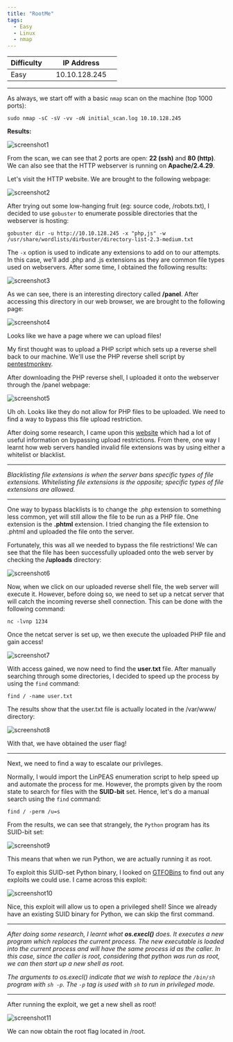 ```yaml
---
title: "RootMe"
tags:
  - Easy
  - Linux
  - nmap
---
```


| Difficulty |  |  IP Address   |  |
| ---------- |--|:------------: |--|
|    Easy    |  | 10.10.128.245 |  |

---

As always, we start off with a basic `nmap` scan on the machine (top 1000 ports):

```
sudo nmap -sC -sV -vv -oN initial_scan.log 10.10.128.245 
```

**Results:**

![screenshot1](../assets/images/rootme/screenshot1.png)

From the scan, we can see that 2 ports are open: **22 (ssh)** and **80 (http)**. We can also see that the HTTP webserver is running on **Apache/2.4.29**.

Let's visit the HTTP website. We are brought to the following webpage:

![screenshot2](../assets/images/rootme/screenshot2.png)

After trying out some low-hanging fruit (eg: source code, /robots.txt), I decided to use `gobuster` to enumerate possible directories that the webserver is hosting:

```
gobuster dir -u http://10.10.128.245 -x "php,js" -w /usr/share/wordlists/dirbuster/directory-list-2.3-medium.txt 
```

The `-x` option is used to indicate any extensions to add on to our attempts. In this case, we'll add .php and .js extensions as they are common file types used on webservers. After some time, I obtained the following results:

![screenshot3](../assets/images/rootme/screenshot3.png)

As we can see, there is an interesting directory called **/panel**. After accessing this directory in our web browser, we are brought to the following page:

![screenshot4](../assets/images/rootme/screenshot4.png)

Looks like we have a page where we can upload files! 

My first thought was to upload a PHP script which sets up a reverse shell back to our machine. We'll use the PHP reverse shell script by [pentestmonkey](https://github.com/pentestmonkey/php-reverse-shell).

After downloading the PHP reverse shell, I uploaded it onto the webserver through the /panel webpage:

![screenshot5](../assets/images/rootme/screenshot5.png)

Uh oh. Looks like they do not allow for PHP files to be uploaded. We need to find a way to bypass this file upload restriction.

After doing some research, I came upon this [website](https://www.exploit-db.com/docs/english/45074-file-upload-restrictions-bypass.pdf) which had a lot of useful information on bypassing upload restrictions. From there, one way I learnt how web servers handled invalid file extensions was by using either a whitelist or blacklist.

---

*Blacklisting file extensions is when the server bans specific types of file extensions. Whitelisting file extensions is the opposite; specific types of file extensions are allowed.*

---

One way to bypass blacklists is to change the .php extension to something less common, yet will still allow the file to be run as a PHP file. One extension is the **.phtml** extension. I tried changing the file extension to .phtml and uploaded the file onto the server.

Fortunately, this was all we needed to bypass the file restrictions! We can see that the file has been successfully uploaded onto the web server by checking the **/uploads** directory:

![screenshot6](../assets/images/rootme/screenshot6.png)

Now, when we click on our uploaded reverse shell file, the web server will execute it. However, before doing so, we need to set up a netcat server that will catch the incoming reverse shell connection. This can be done with the following command:

```
nc -lvnp 1234
```

Once the netcat server is set up, we then execute the uploaded PHP file and gain access!

![screenshot7](../assets/images/rootme/screenshot7.png)

With access gained, we now need to find the **user.txt** file. After manually searching through some directories, I decided to speed up the process by using the `find` command:

```
find / -name user.txt
```

The results show that the user.txt file is actually located in the /var/www/ directory:

![screenshot8](../assets/images/rootme/screenshot8.png)

With that, we have obtained the user flag!

---

Next, we need to find a way to escalate our privileges. 

Normally, I would import the LinPEAS enumeration script to help speed up and automate the process for me. However, the prompts given by the room state to search for files with the **SUID-bit** set. Hence, let's do a manual search using the `find` command:

```
find / -perm /u=s
```

From the results, we can see that strangely, the `Python` program has its SUID-bit set:

![screenshot9](../assets/images/rootme/screenshot9.png)

This means that when we run Python, we are actually running it as root.

To exploit this SUID-set Python binary, I looked on [GTFOBins](https://gtfobins.github.io/gtfobins/python/) to find out any exploits we could use. I came across this exploit:

![screenshot10](../assets/images/rootme/screenshot10.png)

Nice, this exploit will allow us to open a privileged shell! Since we already have an existing SUID binary for Python, we can skip the first command.

---

*After doing some research, I learnt what **os.execl()** does. It executes a new program which replaces the current process. The new executable is loaded into the current process and will have the same process id as the caller. In this case, since the caller is root, considering that python was run as root, we can then start up a new shell as root.* 

*The arguments to os.execl() indicate that we wish to replace the `/bin/sh` program with `sh -p`. The `-p` tag is used with `sh` to run in privileged mode.*

---

After running the exploit, we get a new shell as root!

![screenshot11](../assets/images/rootme/screenshot11.png)

We can now obtain the root flag located in /root.

